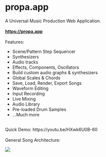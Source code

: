 # propa.app
A Universal Music Production Web Application.
<br><br>
<b>https://propa.app</b>
<br><br>
Features:
<ul>
  <li>Scene/Pattern Step Sequencer</li>
  <li>Synthesizers</li>
  <li>Audio tracks</li>
  <li>Effects, Components, Oscillators</li>
  <li>Build custom audio graphs & synthesizers</li>
  <li>Global Scales & Chords</li>
  <li>Save, Load, Render, Export Songs</li>
  <li>Waveform Editing</li>
  <li>Input Recording</li>
  <li>Live Mixing</li>
  <li>Audio Library</li>
  <li>Pre-loaded Drum Samples</li>
  <li>...Much more</li>
</ul>
<br>
Quick Demo:
https://youtu.be/HXwk6U0B-60
<br><br>
General Song Architecture:

<image src="doc/song arch.jpg"></img>
